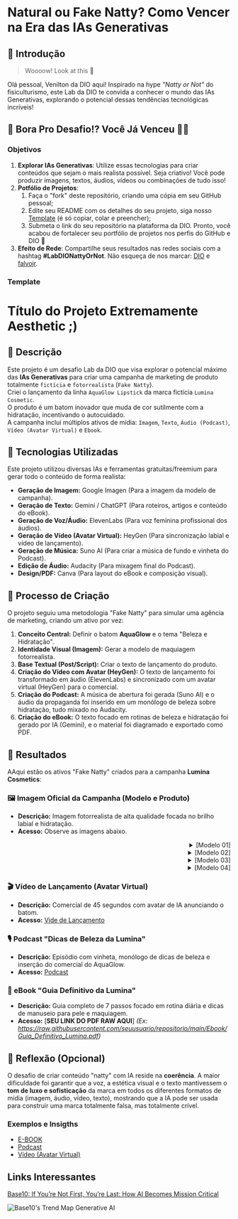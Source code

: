 # Natural ou Fake Natty? Como Vencer na Era das IAs Generativas

## 🚀 Introdução

> Woooow! Look at this 👀

Olá pessoal, Venilton da DIO aqui! Inspirado na hype _"Natty or Not"_ do fisiculturismo, este Lab da DIO te convida a conhecer o mundo das IAs Generativas, explorando o potencial dessas tendências tecnológicas incríveis!

## 🎯 Bora Pro Desafio!? Você Já Venceu 💪🤓

### Objetivos

1. **Explorar IAs Generativas**: Utilize essas tecnologias para criar conteúdos que sejam o mais realista possível. Seja criativo! Você pode produzir imagens, textos, áudios, vídeos ou combinações de tudo isso!
1. **Potfólio de Projetos**:
    1. Faça o "fork" deste repositório, criando uma cópia em seu GitHub pessoal;
    2. Edite seu README com os detalhes do seu projeto, siga nosso [Template](#template) (é só copiar, colar e preencher);
    3. Submeta o link do seu repositório na plataforma da DIO. Pronto, você acabou de fortalecer seu portfólio de projetos nos perfis do GitHub e DIO 🚀
1. **Efeito de Rede**: Compartilhe seus resultados nas redes sociais com a hashtag **#LabDIONattyOrNot**. Não esqueça de nos marcar: [DIO](https://www.linkedin.com/school/dio-makethechange) e [falvojr](https://www.linkedin.com/in/falvojr).

### Template


# Título do Projeto Extremamente Aesthetic ;)

## 📒 Descrição

Este projeto é um desafio Lab da DIO que visa explorar o potencial máximo das **IAs Generativas** para criar uma campanha de marketing de produto totalmente `fictícia` e `fotorrealista` (`Fake Natty`). </br>
Criei o lançamento da linha `AquaGlow Lipstick` da marca fictícia `Lumina Cosmetic`. </br>
O produto é um batom inovador que muda de cor sutilmente com a hidratação, incentivando o autocuidado.</br>
A campanha inclui múltiplos ativos de mídia: `Imagem`, `Texto`, `Áudio (Podcast)`, `Vídeo (Avatar Virtual)` e `Ebook`.

## 🤖 Tecnologias Utilizadas
Este projeto utilizou diversas IAs e ferramentas gratuitas/freemium para gerar todo o conteúdo de forma realista:

* **Geração de Imagem:** Google Imagen (Para a imagem da modelo de campanha).
* **Geração de Texto:** Gemini / ChatGPT (Para roteiros, artigos e conteúdo do eBook).
* **Geração de Voz/Áudio:** ElevenLabs (Para voz feminina profissional dos áudios).
* **Geração de Vídeo (Avatar Virtual):** HeyGen (Para sincronização labial e vídeo de lançamento).
* **Geração de Música:** Suno AI (Para criar a música de fundo e vinheta do Podcast).
* **Edição de Áudio:** Audacity (Para mixagem final do Podcast).
* **Design/PDF:** Canva (Para layout do eBook e composição visual).

## 🧐 Processo de Criação
O projeto seguiu uma metodologia "Fake Natty" para simular uma agência de marketing, criando um ativo por vez:

1.  **Conceito Central:** Definir o batom **AquaGlow** e o tema "Beleza e Hidratação".
2.  **Identidade Visual (Imagem):** Gerar a modelo de maquiagem fotorrealista.
3.  **Base Textual (Post/Script):** Criar o texto de lançamento do produto.
4.  **Criação do Vídeo com Avatar (HeyGen):** O texto de lançamento foi transformado em áudio (ElevenLabs) e sincronizado com um avatar virtual (HeyGen) para o comercial.
5.  **Criação do Podcast:** A música de abertura foi gerada (Suno AI) e o áudio da propaganda foi inserido em um monólogo de beleza sobre hidratação, tudo mixado no Audacity.
6.  **Criação do eBook:** O texto focado em rotinas de beleza e hidratação foi gerado por IA (Gemini), e o material foi diagramado e exportado como PDF.

## 🚀 Resultados
AAqui estão os ativos "Fake Natty" criados para a campanha **Lumina Cosmetics**:

### 🖼️ Imagem Oficial da Campanha (Modelo e Produto)
* **Descrição:** Imagem fotorrealista de alta qualidade focada no brilho labial e hidratação.
* **Acesso:** Observe as imagens abaixo.

<div align="right">
  <details>
    <summary font-weight: bold;">
      [Modelo 01]
    </summary>
    <img src="imagens/Imagem_fotorrealista_0 (1).jpg" alt="Modelo 01" width="600">
  </details>
  <details>
    <summary font-weight: bold;">
      [Modelo 02]
    </summary>
    <img src="imagens/Imagem_fotorrealista_0 (2).jpg" alt="Modelo 02" width="600">
  </details>
  <details>
    <summary font-weight: bold;">
      [Modelo 03]
    </summary>
    <img src="imagens/Imagem_fotorrealista_0 (3).jpg" alt="Modelo 03" width="600">
  </details>
  <details>
    <summary font-weight: bold;">
      [Modelo 04]
    </summary>
    <img src="imagens/Imagem_fotorrealista_0 (4).jpg" alt="Modelo 04" width="600">
  </details>
</div>

### 🎬 Vídeo de Lançamento (Avatar Virtual)
* **Descrição:** Comercial de 45 segundos com avatar de IA anunciando o batom.
* **Acesso:** [Vide de Lançamento](https://youtu.be/apNy-qukTiA)

### 🎙️ Podcast "Dicas de Beleza da Lumina"
* **Descrição:** Episódio com vinheta, monólogo de dicas de beleza e inserção do comercial do AquaGlow.
* **Acesso:** [Podcast](https://youtu.be/G3aAuwQwQyU)

### 📘 eBook "Guia Definitivo da Lumina"
* **Descrição:** Guia completo de 7 passos focado em rotina diária e dicas de manuseio para pele e maquiagem.
* **Acesso:** [**SEU LINK DO PDF RAW AQUI**] *(Ex: https://raw.githubusercontent.com/seuusuario/repositorio/main/Ebook/Guia_Definitivo_Lumina.pdf)*

## 💭 Reflexão (Opcional)
O desafio de criar conteúdo "natty" com IA reside na **coerência**. A maior dificuldade foi garantir que a voz, a estética visual e o texto mantivessem o **tom de luxo e sofisticação** da marca em todos os diferentes formatos de mídia (imagem, áudio, vídeo, texto), mostrando que a IA pode ser usada para construir uma marca totalmente falsa, mas totalmente crível.


### Exemplos e Insigths

- [E-BOOK](/exemplos/E-BOOK.md)
- [Podcast](/exemplos/PODCAST.md)
- [Vídeo (Avatar Virtual)](/exemplos/VIDEO.md)

## Links Interessantes

[Base10: If You’re Not First, You’re Last: How AI Becomes Mission Critical](https://base10.vc/post/generative-ai-mission-critical/)

![Base10's Trend Map Generative AI](https://github.com/digitalinnovationone/lab-natty-or-not/assets/730492/f4df26e8-f8f7-4419-8252-c69d73ea930c)
